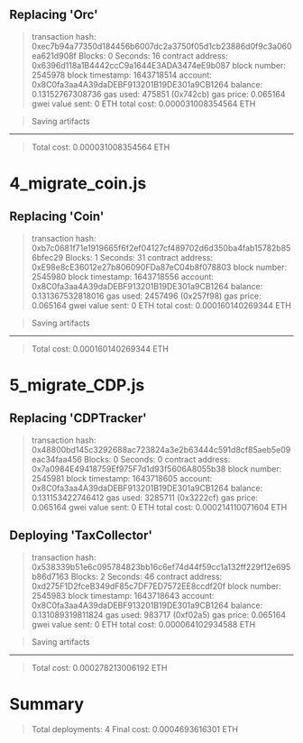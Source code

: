 Replacing 'Orc'
   ---------------
   > transaction hash:    0xec7b94a77350d184456b6007dc2a3750f05d1cb23886d0f9c3a060ea621d908f
   > Blocks: 0            Seconds: 16
   > contract address:    0x6396d118a1B4442ccC9a1644E3ADA3474eE9b087
   > block number:        2545978
   > block timestamp:     1643718514
   > account:             0x8C0fa3aa4A39daDEBF913201B19DE301a9CB1264
   > balance:             0.13152767308736
   > gas used:            475851 (0x742cb)
   > gas price:           0.065164 gwei
   > value sent:          0 ETH
   > total cost:          0.000031008354564 ETH

   > Saving artifacts
   -------------------------------------
   > Total cost:     0.000031008354564 ETH


4_migrate_coin.js
=================

   Replacing 'Coin'
   ----------------
   > transaction hash:    0xb7c0681f71e1919665f6f2ef04127cf489702d6d350ba4fab15782b856bfec29
   > Blocks: 1            Seconds: 31
   > contract address:    0xE98e8cE36012e27b806090FDa87eC04b8f078803
   > block number:        2545980
   > block timestamp:     1643718556
   > account:             0x8C0fa3aa4A39daDEBF913201B19DE301a9CB1264
   > balance:             0.131367532818016
   > gas used:            2457496 (0x257f98)
   > gas price:           0.065164 gwei
   > value sent:          0 ETH
   > total cost:          0.000160140269344 ETH

   > Saving artifacts
   -------------------------------------
   > Total cost:     0.000160140269344 ETH


5_migrate_CDP.js
================

   Replacing 'CDPTracker'
   ----------------------
   > transaction hash:    0x48800bd145c3292688ac723824a3e2b63444c591d8cf85aeb5e09eac34faa456
   > Blocks: 0            Seconds: 0
   > contract address:    0x7a0984E49418759Ef975F7d1d93f5606A8055b38
   > block number:        2545981
   > block timestamp:     1643718605
   > account:             0x8C0fa3aa4A39daDEBF913201B19DE301a9CB1264
   > balance:             0.131153422746412
   > gas used:            3285711 (0x3222cf)
   > gas price:           0.065164 gwei
   > value sent:          0 ETH
   > total cost:          0.000214110071604 ETH


   Deploying 'TaxCollector'
   ------------------------
   > transaction hash:    0x538339b51e6c095784823bb16c6ef74d44f59cc1a132ff229f12e695b86d7163
   > Blocks: 2            Seconds: 46
   > contract address:    0xd275F1D2fceB349dF85c7DF7ED7572EE8ccdf20f
   > block number:        2545983
   > block timestamp:     1643718643
   > account:             0x8C0fa3aa4A39daDEBF913201B19DE301a9CB1264
   > balance:             0.131089319811824
   > gas used:            983717 (0xf02a5)
   > gas price:           0.065164 gwei
   > value sent:          0 ETH
   > total cost:          0.000064102934588 ETH

   > Saving artifacts
   -------------------------------------
   > Total cost:     0.000278213006192 ETH


Summary
=======
> Total deployments:   4
> Final cost:          0.0004693616301 ETH
